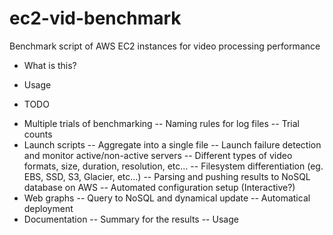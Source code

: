 ec2-vid-benchmark
=================

Benchmark script of AWS EC2 instances for video processing performance

+ What is this?

+ Usage

+ TODO
 - Multiple trials of benchmarking
 -- Naming rules for log files
 -- Trial counts 
 - Launch scripts
 -- Aggregate into a single file
 -- Launch failure detection and monitor active/non-active servers
 -- Different types of video formats, size, duration, resolution, etc...
 -- Filesystem differentiation (eg. EBS, SSD, S3, Glacier, etc...)
 -- Parsing and pushing results to NoSQL database on AWS
 -- Automated configuration setup (Interactive?)
 - Web graphs
 -- Query to NoSQL and dynamical update
 -- Automatical deployment
 - Documentation
 -- Summary for the results
 -- Usage
